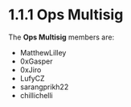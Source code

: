 # 1.1.1 Ops Multisig

The **Ops Multisig** members are:

* MatthewLilley
* 0xGasper
* 0xJiro
* LufyCZ
* sarangprikh22
* chillichelli
